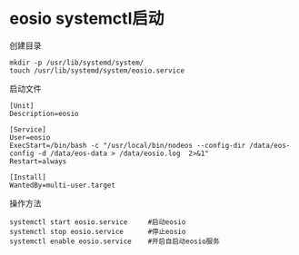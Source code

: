 # eosio systemctl启动

创建目录

    mkdir -p /usr/lib/systemd/system/
    touch /usr/lib/systemd/system/eosio.service
 
启动文件

   
    [Unit]
    Description=eosio
    
    [Service]
    User=eosio
    ExecStart=/bin/bash -c "/usr/local/bin/nodeos --config-dir /data/eos-config -d /data/eos-data > /data/eosio.log  2>&1"
    Restart=always
    
    [Install]
    WantedBy=multi-user.target
 
操作方法
    
    systemctl start eosio.service     #启动eosio
    systemctl stop eosio.service      #停止eosio
    systemctl enable eosio.service    #开启自启动eosio服务